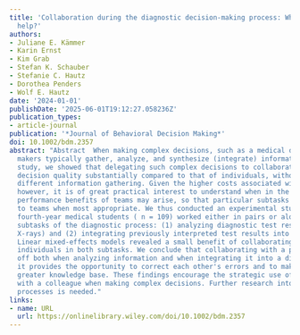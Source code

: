 ```yaml
---
title: 'Collaboration during the diagnostic decision‐making process: When does it
  help?'
authors:
- Juliane E. Kämmer
- Karin Ernst
- Kim Grab
- Stefan K. Schauber
- Stefanie C. Hautz
- Dorothea Penders
- Wolf E. Hautz
date: '2024-01-01'
publishDate: '2025-06-01T19:12:27.058236Z'
publication_types:
- article-journal
publication: '*Journal of Behavioral Decision Making*'
doi: 10.1002/bdm.2357
abstract: "Abstract  When making complex decisions, such as a medical diagnosis, decision
  makers typically gather, analyze, and synthesize (integrate) information. In a previous
  study, we showed that delegating such complex decisions to collaborating pairs increases
  decision quality substantially compared to that of individuals, without requiring
  different information gathering. Given the higher costs associated with teamwork,
  however, it is of great practical interest to understand when in the process the
  performance benefits of teams may arise, so that particular subtasks can be delegated
  to teams when most appropriate. We thus conducted an experimental study in which
  fourth‐year medical students ( n = 109) worked either in pairs or alone on two separate
  subtasks of the diagnostic process: (1) analyzing diagnostic test results (e.g.,
  X‐rays) and (2) integrating previously interpreted test results into diagnoses.
  Linear mixed‐effects models revealed a small benefit of collaborating pairs over
  individuals in both subtasks. We conclude that collaborating with a peer may pay
  off both when analyzing information and when integrating it into a diagnosis as
  it provides the opportunity to correct each other's errors and to make use of a
  greater knowledge base. These findings encourage the strategic use of collaboration
  with a colleague when making complex decisions. Further research into the underlying
  processes is needed."
links:
- name: URL
  url: https://onlinelibrary.wiley.com/doi/10.1002/bdm.2357
---
```

